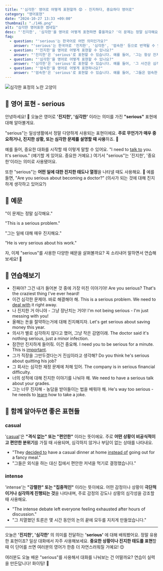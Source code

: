 ```yaml
---
title: "'심각한' 영어로 어떻게 표현할까 😟 - 진지하다, 중요하다 영어로"
category: "영어표현"
date: "2024-10-27 13:33 +09:00"
thumbnail: "./146.png"
alt: "심각한 영어표현 썸네일"
desc: "'진지한', '심각한'을 영어로 어떻게 표현하면 좋을까요? '이 문제는 정말 심각해요.', '그는 일에 대해 매우 진지해요.' 등을 영어로 표현하는 법을 배워봅시다. 다양한 예문을 통해서 연습하고 본인의 표현으로 만들어 보세요."
faq:
  - question: "'serious'는 한국어로 어떤 의미인가요?"
    answer: "'serious'는 한국어로 '진지한', '심각한', '엄숙한' 등으로 번역될 수 있습니다. 주로 어떤 상황이나 태도가 가볍지 않음을 나타낼 때 사용됩니다."
  - question: "'진지한'을 영어로 어떻게 표현할 수 있나요?"
    answer: "'진지한'은 'serious'로 표현할 수 있습니다. 예를 들어, '그는 항상 진지한 태도로 일한다'는 'He always works in a serious manner'로 말할 수 있습니다."
  - question: "'심각한'을 영어로 어떻게 표현할 수 있나요?"
    answer: "'심각한'은 'serious'로 표현할 수 있습니다. 예를 들어, '그 사건은 심각한 문제로 발전했다'는 'The incident has developed into a serious problem'으로 말할 수 있습니다."
  - question: "'엄숙한'을 영어로 어떻게 표현하나요?"
    answer: "'엄숙한'은 'serious'로 표현할 수 있습니다. 예를 들어, '그들은 엄숙한 분위기 속에서 기도를 했다'는 'They prayed in a serious atmosphere'로 표현할 수 있습니다."
---
```


![심각한 표정의 노란 고양이](./146-1.jpg)

## 🌟 영어 표현 - serious

안녕하세요! 👋 오늘은 영어로 **'진지한', '심각한'** 이라는 의미를 가진 **"serious"** 표현에 대해 알아볼게요.

"serious"는 일상생활에서 정말 다양하게 사용되는 표현이에요. **주로 무언가가 매우 중요하거나, 진지한 상황, 또는 심각한 문제를 설명할 때 사용**하죠. 🤔

예를 들어, 중요한 대화를 시작할 때 이렇게 말할 수 있어요. "I need to [talk to](/blog/in-english/359.talk-to/) you. It's serious." (얘기할 게 있어요. 중요한 거예요.) 여기서 "serious"는 '진지한', '중요한'이라는 의미로 사용됐어요.

또한 "serious"는 **어떤 일에 대한 진지한 태도나 열정**을 나타낼 때도 사용해요. 💪 예를 들면, "Are you serious about becoming a doctor?" (의사가 되는 것에 대해 진지하게 생각하고 있어요?)

## 📖 예문

"이 문제는 정말 심각해요."

"This is a serious problem."

"그는 일에 대해 매우 진지해요."

"He is very serious about his work."

자, 이제 "serious"를 사용한 다양한 예문을 살펴볼까요? 꼭 소리내어 말하면서 연습해보세요! 🎯

## 💬 연습해보기

<ul data-interactive-list>
  <li data-interactive-item>
    <span data-toggler>진짜야? 그건 내가 들어본 것 중에 가장 미친 이야기야!</span>
    <span data-answer>Are you serious? That's the craziest thing I've ever heard!</span>
  </li>
  <li data-interactive-item>
    <span data-toggler>이건 심각한 문제야. 바로 해결해야 해.</span>
    <span data-answer>This is a serious problem. We need to <a href="/blog/in-english/157.deal-with/">deal with</a> it right away.</span>
  </li>
  <li data-interactive-item>
    <span data-toggler>나 진지한 거 아니야 - 그냥 장난치는 거야!</span>
    <span data-answer>I'm not being serious - I'm just messing with you!</span>
  </li>
  <li data-interactive-item>
    <span data-toggler>올해는 돈을 절약하는거에 대해 진지해지자.</span>
    <span data-answer>Let's get serious about saving money this year.</span>
  </li>
  <li data-interactive-item>
    <span data-toggler>의사가 별로 심각하지 않다고 했어, 그냥 작은 감염이래.</span>
    <span data-answer>The doctor said it's nothing serious, just a minor infection.</span>
  </li>
  <li data-interactive-item>
    <span data-toggler>잠깐만 진지하게 들어줘. 이건 중요해.</span>
    <span data-answer>I need you to be serious for a minute. This is <a href="/blog/in-english/318.important/">important</a>.</span>
  </li>
  <li data-interactive-item>
    <span data-toggler>그가 직장을 그만두겠다는거 진심이라고 생각해?</span>
    <span data-answer>Do you think he's serious about quitting his job?</span>
  </li>
  <li data-interactive-item>
    <span data-toggler>그 회사는 심각한 재정 문제에 처해 있어.</span>
    <span data-answer>The company is in serious financial difficulty.</span>
  </li>
  <li data-interactive-item>
    <span data-toggler>너의 성적에 대해 진지한 이야기를 나눠야 해.</span>
    <span data-answer>We need to have a serious talk about your grades.</span>
  </li>
  <li data-interactive-item>
    <span data-toggler>그는 너무 진지해 - 농담을 받아들이는 법을 배워야 해.</span>
    <span data-answer>He's way too serious - he needs to <a href="/blog/in-english/245.learn/">learn</a> how to take a joke.</span>
  </li>
</ul>

## 🤝 함께 알아두면 좋은 표현들

### casual

'[casual](/blog/in-english/150.casual/)'은 **"격식 없는" 또는 "편안한"** 이라는 뜻이에요. 주로 **어떤 상황이 비공식적이고 편안한 분위기**를 가질 때 사용되며, 심각하지 않거나 부담이 없는 상태를 나타내요.

- "They [decided to](/blog/in-english/062.decide-to/) have a casual dinner at home [instead of](/blog/in-english/169.instead-of/) going out for a fancy meal."
- "그들은 외식을 하는 대신 집에서 편안한 저녁을 먹기로 결정했습니다."

### intense

'intense'는 **"강렬한" 또는 "집중적인"** 이라는 뜻이에요. 어떤 감정이나 상황이 **극단적이거나 심각하게 진행되는 것**을 나타내며, 주로 감정의 강도나 상황의 심각성을 강조할 때 사용해요.

- "The intense debate left everyone feeling exhausted after hours of discussion."
- "그 치열했던 토론은 몇 시간 동안의 논의 끝에 모두를 지치게 만들었습니다."

---

오늘은 **'진지한', '심각한'** 의 의미를 전달하는 **'serious'** 에 대해 배워봤어요. 정말 유용한 표현이죠? 일상 대화에서 자주 사용해보세요. **중요한 상황이나 진지한 태도를 표현**할 때 이 단어를 쓰면 여러분의 영어가 한층 더 자연스러워질 거예요! 😊

여러분도 오늘 배운 "serious"를 사용해서 대화를 나눠보는 건 어떨까요? 연습이 실력을 만든답니다! 화이팅! 💪
